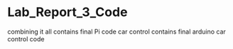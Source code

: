# Lab_Report_3_Code

combining it all contains final Pi code
car control contains final arduino car control code
